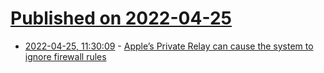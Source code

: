 # [Published on 2022-04-25](index.md)

* [2022-04-25, 11:30:09](https://news.ycombinator.com/item?id=31153062) - [Apple’s Private Relay can cause the system to ignore firewall rules](https://mullvad.net/en/blog/2022/4/25/apples-private-relay-can-cause-the-system-to-ignore-firewall-rules/)
